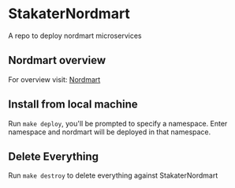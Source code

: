 # StakaterNordmart
A repo to deploy nordmart microservices

## Nordmart overview

For overview visit: [Nordmart](https://playbook.stakater.com/content/nordmart/nordmart-intro.html)

## Install from local machine

Run `make deploy`, you'll be prompted to specify a namespace. Enter namespace and nordmart will be deployed in that namespace.


## Delete Everything

Run `make destroy` to delete everything against StakaterNordmart

